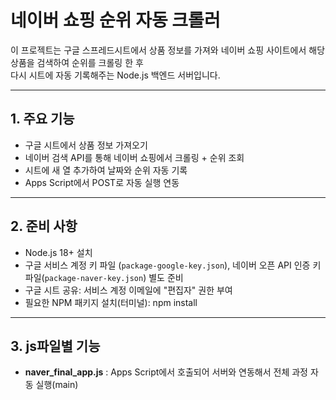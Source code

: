 # 네이버 쇼핑 순위 자동 크롤러

이 프로젝트는 구글 스프레드시트에서 상품 정보를 가져와
네이버 쇼핑 사이트에서 해당 상품을 검색하여 순위를 크롤링 한 후  
다시 시트에 자동 기록해주는 Node.js 백엔드 서버입니다.

---

## 1. 주요 기능

- 구글 시트에서 상품 정보 가져오기
- 네이버 검색 API를 통해 네이버 쇼핑에서 크롤링 + 순위 조회
- 시트에 새 열 추가하여 날짜와 순위 자동 기록
- Apps Script에서 POST로 자동 실행 연동

---

## 2. 준비 사항

- Node.js 18+ 설치
- 구글 서비스 계정 키 파일 (`package-google-key.json`), 네이버 오픈 API 인증 키 파일(`package-naver-key.json`) 별도 준비
- 구글 시트 공유: 서비스 계정 이메일에 "편집자" 권한 부여
- 필요한 NPM 패키지 설치(터미널): npm install

---

## 3. js파일별 기능

- **naver_final_app.js** : Apps Script에서 호출되어 서버와 연동해서 전체 과정 자동 실행(main)
